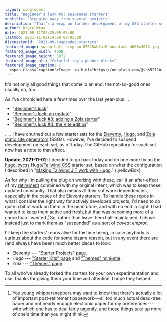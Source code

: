 ```yaml
---
layout: singlepost
title: "Beginner’s luck #5: suspended starters"
subtitle: "Stepping away from several projects"
description: "That’s a wrap on further development of my SSG starter sets."
author: Bryce Wray
date: 2021-09-11T09:25:00-05:00
lastmod: 2021-11-02T14:08:00-05:00
discussionId: "2021-09-suspended-starters"
featured_image: susan-holt-simpson-H7SCRwU1aiM-unsplash_4608x3072.jpg
featured_image_width: 4608
featured_image_height: 3072
featured_image_alt: "Colorful toy alphabet blocks"
featured_image_caption: |
  <span class="caption">Image: <a href="https://unsplash.com/@shs521?utm_source=unsplash&amp;utm_medium=referral&amp;utm_content=creditCopyText">Susan Holt Simpson</a>; <a href="https://unsplash.com/s/photos/toy-blocks?utm_source=unsplash&amp;utm_medium=referral&amp;utm_content=creditCopyText">Unsplash</a></span>
---
```


It's not only all good things that come to an end; the not-so-good ones usually do, too.

As I've chronicled here a few times over the last year-plus&nbsp;.&nbsp;.&nbsp;.

- "[Beginner's luck](/posts/2020/07/beginners-luck)"
- "[Beginner's luck: an update](/posts/2021/03/beginners-luck-update)"
- "[Beginner's luck #3: adding a Zola starter](/posts/2021/06/beginners-luck-3-adding-zola-starter)"
- "[Beginner's luck #4: the Vite edition](/posts/2021/07/beginners-luck-4-vite-edition)"

.&nbsp;.&nbsp;.&nbsp;I have churned out a few starter sets for the [Eleventy](https://11ty.dev), [Hugo](https://gohugo.io), and [Zola](https://www.getzola.org/) [static site generators](https://jamstack.org/generators) (SSGs). However, I've decided to suspend development on each set, as of today. The GitHub repository for each set now has a note to that effect.

**Update, 2021-11-02**: I decided to go back today and do one more fix on the [hugo_twcss](https://github.com/brycewray/hugo_twcss) Hugo/[Tailwind CSS](https://tailwindcss.com) starter set, based on what the configuration I described in "[Making Tailwind JIT work with Hugo](/posts/2021/11/making-tailwind-jit-work-hugo)."
{.yellowBox}

As for why I'm pulling the plug on working with these, call it an after-effect of my [retirement](/posts/2021/09/transition) combined with my original intent, which was to keep these updated constantly. That also means all their software dependencies, especially in the cases of the Eleventy starters. To handle these repos in what I consider the right way for actively developed projects, I'd need to do quite a bit of work on them in the near future, and with no end in sight. I had wanted to keep them active and fresh, but that was becoming more of a chore than I wanted.[^retirement] So, rather than leave them half-maintained, I chose instead just to mark them as "suspended" as a sort of *caveat emptor*.

[^retirement]: You young whippersnappers may want to know that there's actually a lot of important post-retirement paperwork---all too much actual dead-tree paper and not nearly enough electronic paper for my preferences---with which one has to deal fairly urgently, and those things take up more of one's time than you might think.

I'll keep the starters' repos alive for the time being, in case anybody is curious about the code for some bizarre reason, but in any event there are (and always have been) much better places to look:

- Eleventy --- ["Starter Projects" page](https://www.11ty.dev/docs/starter/).
- Hugo --- ["Starter Kits" page](https://gohugo.io/tools/starter-kits/) and ["Themes" mini-site](https://themes.gohugo.io/).
- Zola --- ["Themes" page](https://www.getzola.org/themes/).

To all who've already forked the starters for your own experimentation and use, thanks for giving them your time and attention. I hope they helped.
